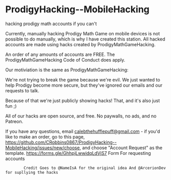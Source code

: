 
# ProdigyHacking--MobileHacking
hacking prodigy math accounts if you can't


Currently, manually hacking Prodigy Math Game on mobile devices is not possible to do manually, which is why I have created this station. All hacked accounts are made using hacks created by ProdigyMathGameHacking.

An order of any amounts of accounts are FREE.
The ProdigyMathGameHacking Code of Conduct does apply.

Our motiviation is the same as ProdigyMathGameHacking:

We're not trying to break the game because we're evil. We just wanted to help Prodigy become more secure, but they've ignored our emails and our requests to talk.

Because of that we're just publicly showing hacks! That, and it's also just fun ;)

All of our hacks are open source, and free. No paywalls, no ads, and no Patreon.

If you have any questions, email calebthehufflepuff@gmail.com - if you'd like to make an order, go to this page, https://github.com/CRobbins0867/ProdigyHacking--MobileHacking/issues/new/choose, and choose "Account Request" as the template.
https://forms.gle/GhhpjLwwidqLdVjS7 Form For requesting accounts

            Credit Goes to @NameIsA for the original idea And @ArcerionDev for supllying the hacks
